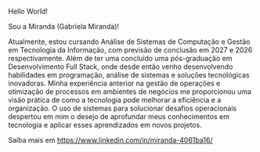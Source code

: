 Hello World!

Sou a Miranda (Gabriela Miranda)!

Atualmente, estou cursando Análise de Sistemas de Computação e Gestão em Tecnologia da Informação, com previsão de conclusão em 2027 e 2026 respectivamente. Além de ter uma concluído uma pós-graduação em Desenvolvimento Full Stack, onde desde então venho desenvolvendo habilidades em programação, análise de sistemas e soluções tecnológicas inovadoras. Minha experiência anterior na gestão de operações e otimização de processos em ambientes de negócios me proporcionou uma visão prática de como a tecnologia pode melhorar a eficiência e a organização. O uso de sistemas para solucionar desafios operacionais despertou em mim o desejo de aprofundar meus conhecimentos em tecnologia e aplicar esses aprendizados em novos projetos.

Saiba mais em https://www.linkedin.com/in/miranda-4061ba16/
